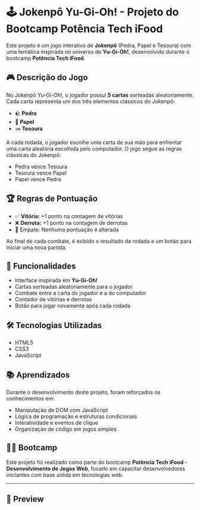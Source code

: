 # 🕹️ Jokenpô Yu-Gi-Oh! - Projeto do Bootcamp Potência Tech iFood

Este projeto é um jogo interativo de **Jokenpô** (Pedra, Papel e Tesoura) com uma temática inspirada no universo de **Yu-Gi-Oh!**, desenvolvido durante o bootcamp **Potência Tech iFood**.

## 🎮 Descrição do Jogo

No Jokenpô Yu-Gi-Oh!, o jogador possui **5 cartas** sorteadas aleatoriamente. Cada carta representa um dos três elementos clássicos do Jokenpô:

- 🪨 **Pedra**
- 📄 **Papel**
- ✂️ **Tesoura**

A cada rodada, o jogador escolhe uma carta de sua mão para enfrentar uma carta aleatória escolhida pelo computador. O jogo segue as regras clássicas do Jokenpô:

- Pedra vence Tesoura
- Tesoura vence Papel
- Papel vence Pedra

## 🏆 Regras de Pontuação

- ✅ **Vitória:** +1 ponto na contagem de vitórias
- ❌ **Derrota:** +1 ponto na contagem de derrotas
- 🤝 Empate: Nenhuma pontuação é alterada

Ao final de cada combate, é exibido o resultado da rodada e um botão para iniciar uma nova partida.

## 🚀 Funcionalidades

- Interface inspirada em **Yu-Gi-Oh!**
- Cartas sorteadas aleatoriamente para o jogador
- Combate entre a carta do jogador e a do computador
- Contador de vitórias e derrotas
- Botão para jogar novamente após cada rodada

## 🛠️ Tecnologias Utilizadas

- HTML5
- CSS3
- JavaScript

## 📚 Aprendizados

Durante o desenvolvimento deste projeto, foram reforçados os conhecimentos em:

- Manipulação de DOM com JavaScript
- Lógica de programação e estruturas condicionais
- Interatividade e eventos de clique
- Organização de código em jogos simples

## 👨‍🏫 Bootcamp

Este projeto foi realizado como parte do bootcamp **Potência Tech iFood - Desenvolvimento de Jogos Web**, focado em capacitar desenvolvedores iniciantes com base sólida em tecnologias web.

---

## 📸 Preview
